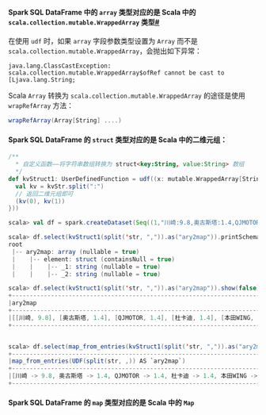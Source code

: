 #### Spark SQL DataFrame 中的 `array` 类型对应的是 Scala 中的 `scala.collection.mutable.WrappedArray` 类型[#](https://blog.csdn.net/weixin_43648241/article/details/108657619)

在使用 `udf` 时，如果 `array` 字段参数类型设置为 `Array` 而不是 `scala.collection.mutable.WrappedArray`，会抛出如下异常：

```
java.lang.ClassCastException: scala.collection.mutable.WrappedArray$ofRef cannot be cast to [Ljava.lang.String;
```

Scala `Array` 转换为 `scala.collection.mutable.WrappedArray` 的途径是使用 `wrapRefArray` 方法：

```scala
wrapRefArray(Array[String] ....)
```

#### Spark SQL DataFrame 的 `struct` 类型对应的是 Scala 中的二维元组：

```scala
/**
  * 自定义函数——将字符串数组转换为 struct<key:String, value:String> 数组
  */
def kvStruct1: UserDefinedFunction = udf((x: mutable.WrappedArray[String]) => x.map(kvStr => {
  val kv = kvStr.split(":")
  // 返回二维元组即可
  (kv(0), kv(1))
}))

scala> val df = spark.createDataset(Seq((1,"川崎:9.8,奥古斯塔:1.4,QJMOTOR:1.4,杜卡迪:1.4,本田WING:0.7"))).toDF("id","str")

scala> df.select(kvStruct1(split('str, ",")).as("ary2map")).printSchema
root
 |-- ary2map: array (nullable = true)
 |    |-- element: struct (containsNull = true)
 |    |    |-- _1: string (nullable = true)
 |    |    |-- _2: string (nullable = true)

scala> df.select(kvStruct1(split('str, ",")).as("ary2map")).show(false)
+------------------------------------------------------------------------------+
|ary2map                                                                       |
+------------------------------------------------------------------------------+
|[[川崎, 9.8], [奥古斯塔, 1.4], [QJMOTOR, 1.4], [杜卡迪, 1.4], [本田WING, 0.7]]|
+------------------------------------------------------------------------------+


scala> df.select(map_from_entries(kvStruct1(split('str, ",")).as("ary2map"))).show(false)
+------------------------------------------------------------------------------+
|map_from_entries(UDF(split(str, ,)) AS `ary2map`)                             |
+------------------------------------------------------------------------------+
|[川崎 -> 9.8, 奥古斯塔 -> 1.4, QJMOTOR -> 1.4, 杜卡迪 -> 1.4, 本田WING -> 0.7]|
+------------------------------------------------------------------------------+
```

#### Spark SQL DataFrame 的 `map` 类型对应的是 Scala 中的 `Map`

